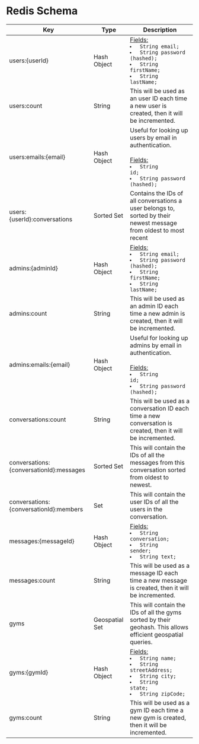 # Redis Schema

| Key                                     | Type           | Description                                                                                                                                                                     |
| --------------------------------------- | -------------- | ------------------------------------------------------------------------------------------------------------------------------------------------------------------------------- |
| users:{userId}                          | Hash Object    | <u>Fields:</u><code><li>&nbsp;String email;</li><li>&nbsp;String password (hashed);</li><li>&nbsp;String firstName;</li><li>&nbsp;String lastName;</li></code>                  |
| users:count                             | String         | This will be used as an user ID each time a new user is created, then it will be incremented.                                                                                   |
| users:emails:{email}                    | Hash Object    | Useful for looking up users by email in authentication.<br><br><u>Fields:</u><code><li>&nbsp;String id;</li><li>&nbsp;String password (hashed);</li></code>                     |
| users:{userId}:conversations            | Sorted Set     | Contains the IDs of all conversations a user belongs to, sorted by their newest message from oldest to most recent                                                              |
| admins:{adminId}                        | Hash Object    | <u>Fields:</u><code><li>&nbsp;String email;</li><li>&nbsp;String password (hashed);</li><li>&nbsp;String firstName;</li><li>&nbsp;String lastName;</li></code>                  |
| admins:count                            | String         | This will be used as an admin ID each time a new admin is created, then it will be incremented.                                                                                 |
| admins:emails:{email}                   | Hash Object    | Useful for looking up admins by email in authentication.<br><br><u>Fields:</u><code><li>&nbsp;String id;</li><li>&nbsp;String password (hashed);</li></code>                    |
| conversations:count                     | String         | This will be used as a conversation ID each time a new conversation is created, then it will be incremented.                                                                    |
| conversations:{conversationId}:messages | Sorted Set     | This will contain the IDs of all the messages from this conversation sorted from oldest to newest.                                                                              |
| conversations:{conversationId}:members  | Set            | This will contain the user IDs of all the users in the conversation.                                                                                                            |
| messages:{messageId}                    | Hash Object    | <u>Fields:</u><code><li>&nbsp;String conversation;</li><li>&nbsp;String sender;</li><li>&nbsp;String text;</li></code>                                                          |
| messages:count                          | String         | This will be used as a message ID each time a new message is created, then it will be incremented.                                                                              |
| gyms                                    | Geospatial Set | This will contain the IDs of all the gyms sorted by their geohash. This allows efficient geospatial queries.                                                                    |
| gyms:{gymId}                            | Hash Object    | <u>Fields:</u><code><li>&nbsp;String name;</li><li>&nbsp;String streetAddress;</li><li>&nbsp;String city;</li><li>&nbsp;String state;</li><li>&nbsp;String zipCode;</li></code> |
| gyms:count                              | String         | This will be used as a gym ID each time a new gym is created, then it will be incremented.                                                                                      |
